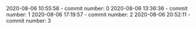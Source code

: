2020-08-06 10:55:58 - commit number: 0
2020-08-06 13:36:36 - commit number: 1
2020-08-06 17:19:57 - commit number: 2
2020-08-06 20:52:11 - commit number: 3
